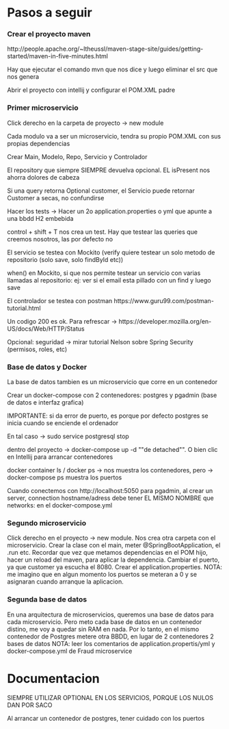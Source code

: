 # Pasos a seguir
### Crear el proyecto maven
<p>http://people.apache.org/~ltheussl/maven-stage-site/guides/getting-started/maven-in-five-minutes.html</p>
<p>Hay que ejecutar el comando mvn que nos dice y luego eliminar el src que nos genera</p>
<p>Abrir el proyecto con intellij y configurar el POM.XML padre</p>

### Primer microservicio
<p>Click derecho en la carpeta de proyecto -> new module</p>
<p>Cada modulo va a ser un microservicio, tendra su propio POM.XML con sus propias dependencias</p>
<p>Crear Main, Modelo, Repo, Servicio y Controlador</p>
<p>El repository que siempre SIEMPRE devuelva opcional. EL isPresent nos ahorra dolores de cabeza</p>
<p>Si una query retorna Optional customer, el Servicio puede retornar Customer a secas, no confundirse</p>
<p>Hacer los tests -> Hacer un 2o application.properties o yml que apunte a una bbdd H2 embebida</p>
<p>control + shift + T nos crea un test. Hay que testear las queries que creemos nosotros, las por defecto no</p>
<p>El servicio se testea con Mockito (verify quiere testear un solo metodo de repositorio (solo save, solo findById etc)) </p>
<p>when() en Mockito, si que nos permite testear un servicio con varias llamadas al repositorio: ej: ver si el email esta pillado con un find y luego save</p>
<p>El controlador se testea con postman https://www.guru99.com/postman-tutorial.html</p>
<p>Un codigo 200 es ok. Para refrescar -> https://developer.mozilla.org/en-US/docs/Web/HTTP/Status</p>
<p>Opcional: seguridad -> mirar tutorial Nelson sobre Spring Security (permisos, roles, etc)</p>

### Base de datos y Docker
<p>La base de datos tambien es un microservicio que corre en un contenedor</p>
<p>Crear un docker-compose con 2 contenedores: postgres y pgadmin (base de datos e interfaz grafica)</p>
<p>IMPORTANTE: si da error de puerto, es porque por defecto postgres se inicia cuando se enciende el ordenador</p>
<p>En tal caso -> sudo service postgresql stop</p>
<p>dentro del proyecto ->   docker-compose up -d   ""de detached"". O bien clic en Intellij para arrancar contenedores</p>
<p>docker container ls / docker ps -> nos muestra los contenedores, pero -> docker-compose ps muestra los puertos</p>
<p>Cuando conectemos con http://localhost:5050 para pgadmin, al crear un server, connection hostname/adress debe tener EL MISMO NOMBRE que networks: en el docker-compose.yml</p>

### Segundo microservicio
Click derecho en el proyecto -> new module. Nos crea otra carpeta con el microservicio.
Crear la clase con el main, meter @SpringBootApplication, el .run etc.
Recordar que vez que metamos dependencias en el POM hijo, hacer un reload del maven, para aplicar la dependencia.
Cambiar el puerto, ya que customer ya escucha el 8080.
Crear el application.properties. NOTA: me imagino que en algun momento los puertos se meteran a 0 y se asignaran cuando arranque la aplicacion.




### Segunda base de datos
En una arquitectura de microservicios, queremos una base de datos para cada microservicio.
Pero meto cada base de datos en un contenedor distino, me voy a quedar sin RAM en nada.
Por lo tanto, en el mismo contenedor de Postgres metere otra BBDD, en lugar de 2 contenedores 2 bases de datos
NOTA: leer los comentarios de application.propertis/yml y docker-compose.yml de Fraud microservice

# Documentacion

SIEMPRE UTILIZAR OPTIONAL EN LOS SERVICIOS, PORQUE LOS NULOS DAN POR SACO

Al arrancar un contenedor de postgres, tener cuidado con los puertos

